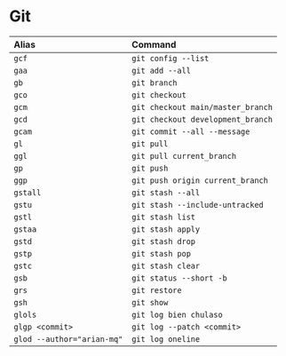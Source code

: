 # Git

| Alias                      | Command                           |
| :------------------------- | :-------------------------------- |
| `gcf`                      | `git config --list`               |
| `gaa`                      | `git add --all`                   |
| `gb`                       | `git branch`                      |
| `gco`                      | `git checkout`                    |
| `gcm`                      | `git checkout main/master_branch` |
| `gcd`                      | `git checkout development_branch` |
| `gcam`                     | `git commit --all --message`      |
| `gl`                       | `git pull`                        |
| `ggl`                      | `git pull current_branch`         |
| `gp`                       | `git push`                        |
| `ggp`                      | `git push origin current_branch`  |
| `gstall`                   | `git stash --all`                 |
| `gstu`                     | `git stash --include-untracked`   |
| `gstl`                     | `git stash list`                  |
| `gstaa`                    | `git stash apply`                 |
| `gstd`                     | `git stash drop`                  |
| `gstp`                     | `git stash pop`                   |
| `gstc`                     | `git stash clear`                 |
| `gsb`                      | `git status --short -b`           |
| `grs`                      | `git restore`                     |
| `gsh`                      | `git show`                        |
| `glols`                    | `git log bien chulaso`            |
| `glgp <commit>`            | `git log --patch <commit>`        |
| `glod --author="arian-mq"` | `git log oneline`                 |

